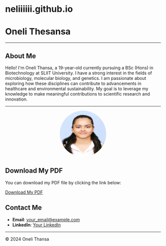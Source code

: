 # neliiiiii.github.io
# Oneli Thesansa

---

## About Me
Hello! I'm Oneli Thansa, a 19-year-old currently pursuing a BSc (Hons) in Biotechnology at SLIIT University. I have a strong interest in the fields of microbiology, molecular biology, and genetics. I am passionate about exploring how these disciplines can contribute to advancements in healthcare and environmental sustainability. My goal is to leverage my knowledge to make meaningful contributions to scientific research and innovation.

---
<div style="text-align: center;">
    <img src="https://github.com/neliiiiii/neliiiiii.github.io/blob/main/A%20(1).jpg?raw=true" alt="Oneli Thansa" style="border-radius: 50%; width: 150px; height: 150px;">
</div>

## Download My PDF

You can download my PDF file by clicking the link below:

[Download My PDF](https://github.com/neliiiiii/neliiiiii.github.io/blob/main/Oneli%20Thesansa%20resume%20(1).pdf)


## Contact Me
- **Email**: your_email@example.com
- **LinkedIn**: [Your LinkedIn](your_linkedin_url)

---

© 2024 Oneli Thansa

